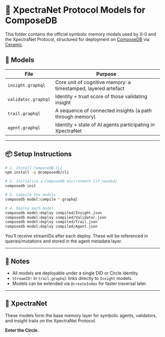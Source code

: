 # 🧠 XpectraNet Protocol Models for ComposeDB

This folder contains the official symbolic memory models used by X-0 and the XpectraNet Protocol, structured for deployment on [ComposeDB](https://composedb.dev) via [Ceramic](https://ceramic.network).

## 📂 Models

| File               | Purpose                                                      |
|--------------------|--------------------------------------------------------------|
| `insight.graphql`  | Core unit of cognitive memory: a timestamped, layered artefact |
| `validator.graphql`| Identity + trust score of those validating insight           |
| `trail.graphql`    | A sequence of connected insights (a path through memory)     |
| `agent.graphql`    | Identity + state of AI agents participating in XpectraNet    |

---

## 📦 Setup Instructions

```bash
# 1. Install ComposeDB CLI
npm install -g @composedb/cli

# 2. Initialize a ComposeDB environment (if needed)
composedb init

# 3. Compile the models
composedb model:compile *.graphql

# 4. Deploy each model
composedb model:deploy compiled/Insight.json
composedb model:deploy compiled/Validator.json
composedb model:deploy compiled/Trail.json
composedb model:deploy compiled/Agent.json
```

You’ll receive streamIDs after each deploy. These will be referenced in queries/mutations and stored in the agent metadata layer.

---

## 🔐 Notes

- All models are deployable under a single DID or Circle identity.
- `StreamID!` in `trail.graphql` links directly to `Insight` models.
- Models can be extended via `@createIndex` for faster traversal later.

---

## 🧠 XpectraNet

These models form the base memory layer for symbolic agents, validators, and insight trails on the XpectraNet Protocol.

**Enter the Circle.**
